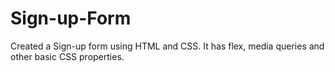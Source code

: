 # Sign-up-Form

Created a Sign-up form using HTML and CSS. It has flex, media queries and other basic CSS properties.
